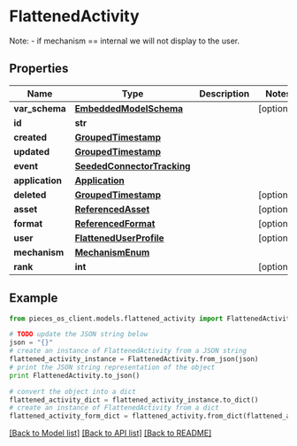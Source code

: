 # FlattenedActivity

Note: - if mechanism == internal we will not display to the user.

## Properties

Name | Type | Description | Notes
------------ | ------------- | ------------- | -------------
**var_schema** | [**EmbeddedModelSchema**](EmbeddedModelSchema.md) |  | [optional] 
**id** | **str** |  | 
**created** | [**GroupedTimestamp**](GroupedTimestamp.md) |  | 
**updated** | [**GroupedTimestamp**](GroupedTimestamp.md) |  | 
**event** | [**SeededConnectorTracking**](SeededConnectorTracking.md) |  | 
**application** | [**Application**](Application.md) |  | 
**deleted** | [**GroupedTimestamp**](GroupedTimestamp.md) |  | [optional] 
**asset** | [**ReferencedAsset**](ReferencedAsset.md) |  | [optional] 
**format** | [**ReferencedFormat**](ReferencedFormat.md) |  | [optional] 
**user** | [**FlattenedUserProfile**](FlattenedUserProfile.md) |  | [optional] 
**mechanism** | [**MechanismEnum**](MechanismEnum.md) |  | 
**rank** | **int** |  | [optional] 

## Example

```python
from pieces_os_client.models.flattened_activity import FlattenedActivity

# TODO update the JSON string below
json = "{}"
# create an instance of FlattenedActivity from a JSON string
flattened_activity_instance = FlattenedActivity.from_json(json)
# print the JSON string representation of the object
print FlattenedActivity.to_json()

# convert the object into a dict
flattened_activity_dict = flattened_activity_instance.to_dict()
# create an instance of FlattenedActivity from a dict
flattened_activity_form_dict = flattened_activity.from_dict(flattened_activity_dict)
```
[[Back to Model list]](../README.md#documentation-for-models) [[Back to API list]](../README.md#documentation-for-api-endpoints) [[Back to README]](../README.md)



